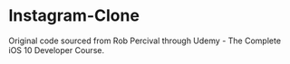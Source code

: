 # Instagram-Clone

Original code sourced from Rob Percival through Udemy - The Complete iOS 10 Developer Course.
